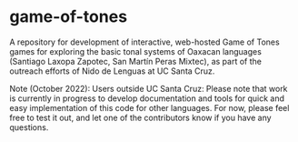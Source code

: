 # game-of-tones

A repository for development of interactive, web-hosted Game of Tones games for exploring the basic tonal systems of Oaxacan languages (Santiago Laxopa Zapotec, San Martín Peras Mixtec), as part of the outreach efforts of Nido de Lenguas at UC Santa Cruz.

Note (October 2022): Users outside UC Santa Cruz: Please note that work is currently in progress to develop documentation and tools for quick and easy implementation of this code for other languages. For now, please feel free to test it out, and let one of the contributors know if you have any questions.
